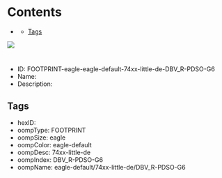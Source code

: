 



Contents
========

* [](#)
	* [Tags](#tags)
  
![][im]
# 

- ID: FOOTPRINT-eagle-eagle-default-74xx-little-de-DBV_R-PDSO-G6
- Name: 
- Description: 

## Tags

- hexID: 
- oompType: FOOTPRINT
- oompSize: eagle
- oompColor: eagle-default
- oompDesc: 74xx-little-de
- oompIndex: DBV_R-PDSO-G6
- oompName: eagle-default/74xx-little-de/DBV_R-PDSO-G6



[im]: image.png
